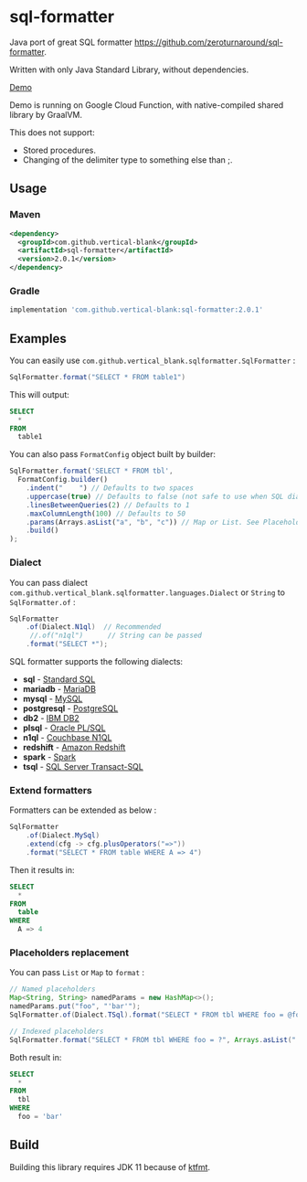 # sql-formatter

Java port of great SQL formatter <https://github.com/zeroturnaround/sql-formatter>.

Written with only Java Standard Library, without dependencies.

[Demo](http://www.vertical-blank.com/sql-formatter/)

Demo is running on Google Cloud Function, with native-compiled shared library by GraalVM.

This does not support:

- Stored procedures.
- Changing of the delimiter type to something else than ;.

## Usage

### Maven

```xml
<dependency>
  <groupId>com.github.vertical-blank</groupId>
  <artifactId>sql-formatter</artifactId>
  <version>2.0.1</version>
</dependency>
```

### Gradle

```gradle
implementation 'com.github.vertical-blank:sql-formatter:2.0.1'
```

## Examples

You can easily use `com.github.vertical_blank.sqlformatter.SqlFormatter` :

```java
SqlFormatter.format("SELECT * FROM table1")
```

This will output:

```sql
SELECT
  *
FROM
  table1
```

You can also pass `FormatConfig` object built by builder:

```js
SqlFormatter.format('SELECT * FROM tbl',
  FormatConfig.builder()
    .indent("    ") // Defaults to two spaces
    .uppercase(true) // Defaults to false (not safe to use when SQL dialect has case-sensitive identifiers)
    .linesBetweenQueries(2) // Defaults to 1
    .maxColumnLength(100) // Defaults to 50
    .params(Arrays.asList("a", "b", "c")) // Map or List. See Placeholders replacement.
    .build()
);
```

### Dialect

You can pass dialect `com.github.vertical_blank.sqlformatter.languages.Dialect` or `String` to `SqlFormatter.of` :

```java
SqlFormatter
    .of(Dialect.N1ql)  // Recommended
     //.of("n1ql")      // String can be passed
    .format("SELECT *");
```

SQL formatter supports the following dialects:

- **sql** - [Standard SQL][]
- **mariadb** - [MariaDB][]
- **mysql** - [MySQL][]
- **postgresql** - [PostgreSQL][]
- **db2** - [IBM DB2][]
- **plsql** - [Oracle PL/SQL][]
- **n1ql** - [Couchbase N1QL][]
- **redshift** - [Amazon Redshift][]
- **spark** - [Spark][]
- **tsql** - [SQL Server Transact-SQL][tsql]

### Extend formatters

Formatters can be extended as below :

```java
SqlFormatter
    .of(Dialect.MySql)
    .extend(cfg -> cfg.plusOperators("=>"))
    .format("SELECT * FROM table WHERE A => 4")
```

Then it results in:

```sql
SELECT
  *
FROM
  table
WHERE
  A => 4
```

### Placeholders replacement

You can pass `List` or `Map` to `format` :

```java
// Named placeholders
Map<String, String> namedParams = new HashMap<>();
namedParams.put("foo", "'bar'");
SqlFormatter.of(Dialect.TSql).format("SELECT * FROM tbl WHERE foo = @foo", namedParams);

// Indexed placeholders
SqlFormatter.format("SELECT * FROM tbl WHERE foo = ?", Arrays.asList("'bar'"));
```

Both result in:

```sql
SELECT
  *
FROM
  tbl
WHERE
  foo = 'bar'
```

## Build

Building this library requires JDK 11 because of [ktfmt](https://github.com/facebookincubator/ktfmt).


[standard sql]: https://en.wikipedia.org/wiki/SQL:2011
[couchbase n1ql]: http://www.couchbase.com/n1ql
[ibm db2]: https://www.ibm.com/analytics/us/en/technology/db2/
[oracle pl/sql]: http://www.oracle.com/technetwork/database/features/plsql/index.html
[amazon redshift]: https://docs.aws.amazon.com/redshift/latest/dg/cm_chap_SQLCommandRef.html
[spark]: https://spark.apache.org/docs/latest/api/sql/index.html
[postgresql]: https://www.postgresql.org/
[mariadb]: https://mariadb.com/
[mysql]: https://www.mysql.com/
[tsql]: https://docs.microsoft.com/en-us/sql/sql-server/
